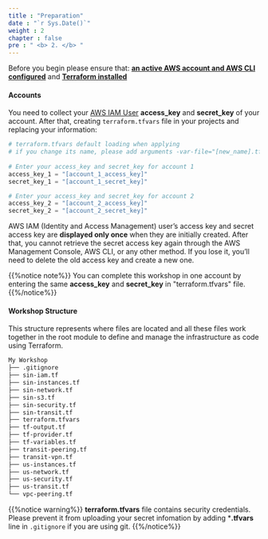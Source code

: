 ```yaml
---
title : "Preparation"
date : "`r Sys.Date()`"
weight : 2
chapter : false
pre : " <b> 2. </b> "
---
```

Before you begin please ensure that: [**an active AWS account and AWS CLI configured**](https://docs.aws.amazon.com/cli/latest/userguide/getting-started-quickstart.html) and [**Terraform installed**](https://developer.hashicorp.com/terraform/tutorials/aws-get-started/install-cli)

#### Accounts

You need to collect your [AWS IAM User](https://console.aws.amazon.com/iam/home#/users) **access_key** and **secret_key** of your account. After that, creating `terraform.tfvars` file in your projects and replacing your information:

```terraform
# terraform.tfvars default loading when applying 
# if you change its name, please add arguments -var-file="[new_name].tfvars"
 
# Enter your access_key and secret_key for account 1
access_key_1 = "[account_1_access_key]"
secret_key_1 = "[account_1_secret_key]"

# Enter your access_key and secret_key for account 2
access_key_2 = "[account_2_access_key]"
secret_key_2 = "[account_2_secret_key]"
```

AWS IAM (Identity and Access Management) user’s access key and secret access key are **displayed only once** when they are initially created. After that, you cannot retrieve the secret access key again through the AWS Management Console, AWS CLI, or any other method. If you lose it, you’ll need to delete the old access key and create a new one.

{{%notice note%}}
You can complete this workshop in one account by entering the same **access_key** and **secret_key** in "terraform.tfvars" file.
{{%/notice%}}

#### Workshop Structure
This structure represents where files are located and all these files work together in the root module to define and manage the infrastructure as code using Terraform.
```bash
My Workshop
├── .gitignore
├── sin-iam.tf
├── sin-instances.tf
├── sin-network.tf
├── sin-s3.tf
├── sin-security.tf
├── sin-transit.tf
├── terraform.tfvars
├── tf-output.tf
├── tf-provider.tf
├── tf-variables.tf
├── transit-peering.tf
├── transit-vpn.tf
├── us-instances.tf
├── us-network.tf
├── us-security.tf
├── us-transit.tf
└── vpc-peering.tf
```


{{%notice warning%}}
**terraform.tfvars** file contains security credentials. Please prevent it from uploading your secret infomation by adding ***.tfvars** line in `.gitignore` if you are using git.
{{%/notice%}}